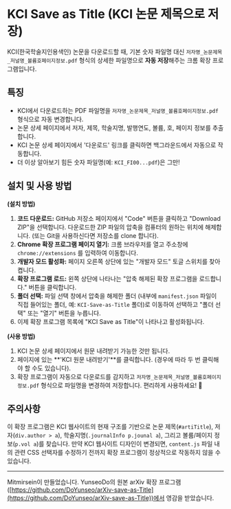 # KCI Save as Title (KCI 논문 제목으로 저장)

KCI(한국학술지인용색인) 논문을 다운로드할 때, 기본 숫자 파일명 대신 `저자명_논문제목_저널명_볼륨호페이지정보.pdf` 형식의 상세한 파일명으로 **자동 저장**해주는 크롬 확장 프로그램입니다.

## 특징
*   KCI에서 다운로드하는 PDF 파일명을 `저자명_논문제목_저널명_볼륨호페이지정보.pdf` 형식으로 자동 변경합니다.
*   논문 상세 페이지에서 저자, 제목, 학술지명, 발행연도, 볼륨, 호, 페이지 정보를 추출합니다.
*   KCI 논문 상세 페이지에서 '다운로드' 링크를 클릭하면 백그라운드에서 자동으로 작동합니다.
*   더 이상 알아보기 힘든 숫자 파일명(예: `KCI_FI00...pdf`)은 그만!

## 설치 및 사용 방법

**(설치 방법)**

1.  **코드 다운로드:** GitHub 저장소 페이지에서 "Code" 버튼을 클릭하고 "Download ZIP"을 선택합니다. 다운로드한 ZIP 파일의 압축을 컴퓨터의 원하는 위치에 해제합니다. (또는 Git을 사용하신다면 저장소를 clone 합니다).
2.  **Chrome 확장 프로그램 페이지 열기:** 크롬 브라우저를 열고 주소창에 `chrome://extensions` 를 입력하여 이동합니다.
3.  **개발자 모드 활성화:** 페이지 오른쪽 상단에 있는 "개발자 모드" 토글 스위치를 찾아 켭니다.
4.  **확장 프로그램 로드:** 왼쪽 상단에 나타나는 "압축 해제된 확장 프로그램을 로드합니다." 버튼을 클릭합니다.
5.  **폴더 선택:** 파일 선택 창에서 압축을 해제한 폴더 (내부에 `manifest.json` 파일이 직접 들어있는 폴더, 예: `KCI-Save-as-Title` 폴더)로 이동하여 선택하고 "폴더 선택" 또는 "열기" 버튼을 누릅니다.
6.  이제 확장 프로그램 목록에 "KCI Save as Title"이 나타나고 활성화됩니다.

**(사용 방법)**

1.  KCI 논문 상세 페이지에서 원문 내려받기 가능한 것만 됩니다.
2.  페이지에 있는 **'KCI 원문 내려받기'**를 클릭합니다. (경우에 따라 두 번 클릭해야 할 수도 있습니다).
3.  확장 프로그램이 자동으로 다운로드를 감지하고 `저자명_논문제목_저널명_볼륨호페이지정보.pdf` 형식으로 파일명을 변경하여 저장합니다. 편리하게 사용하세요! 🎉

## 주의사항
이 확장 프로그램은 KCI 웹사이트의 현재 구조를 기반으로 논문 제목(`#artiTitle`), 저자(`div.author > a`), 학술지명(`.journalInfo p.jounal a`), 그리고 볼륨/페이지 정보(`p.vol a`)를 찾습니다. 만약 KCI 웹사이트 디자인이 변경되면, `content.js` 파일 내의 관련 CSS 선택자를 수정하기 전까지 확장 프로그램이 정상적으로 작동하지 않을 수 있습니다.

---

Mitmirsein이 만들었습니다. YunseoDo의 원본 arXiv 확장 프로그램([https://github.com/DoYunseo/arXiv-save-as-Title](https://github.com/DoYunseo/arXiv-save-as-Title))에서 영감을 받았습니다.
